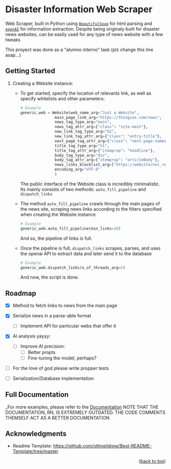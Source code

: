 <!-- Improved compatibility of back to top link: See: https://github.com/othneildrew/Best-README-Template/pull/73 -->
<a name="readme-top"></a>
<!--
*** Thanks for checking out the Best-README-Template. If you have a suggestion
*** that would make this better, please fork the repo and create a pull request
*** or simply open an issue with the tag "enhancement".
*** Don't forget to give the project a star!
*** Thanks again! Now go create something AMAZING! :D
-->



<!-- PROJECT SHIELDS -->
<!--
*** I'm using markdown "reference style" links for readability.
*** Reference links are enclosed in brackets [ ] instead of parentheses ( ).
*** See the bottom of this document for the declaration of the reference variables
*** for contributors-url, forks-url, etc. This is an optional, concise syntax you may use.
*** https://www.markdownguide.org/basic-syntax/#reference-style-links -->

# Disaster Information Web Scraper
Web Scraper, built in Python using [`BeautifulSoup`](https://pypi.org/project/beautifulsoup4/) for html parsing and [`openAI`](https://openai.com/) for information extraction.
Despite being originaly built for disaster news websites, can be easily used for any type of news website with a few tweaks 


This proyect was done as a "alumno interno" task (plz change this line asap...)

## Getting Started
1. Creating a Website instance:
    - To get started, specify the location of relevants link, as well as specify whitelists and other parameters:
      ```py
      # Example
      generic_web = Website(web_name_arg="Just a Website",
                     main_page_link_arg="https://thingies.com/news",
                     news_tag_type_arg="main",
                     news_tag_attr_arg={"class": "site-main"},
                     new_link_tag_type_arg="h2",
                     new_link_tag_attr_arg={"class": "entry-title"},
                     next_page_tag_attr_arg={"class": "next page-numbers"},
                     title_tag_type_arg="h1",
                     title_tag_attr_arg={"itemprop": "headline"},
                     body_tag_type_arg="div",
                     body_tag_attr_arg={"itemprop": "articleBody"},
                     news_links_blacklist_arg=["https://website/not_related_stuff/.+"],
                     encoding_arg="UTF-8"
                     )
      ```
      The public interface of the Website class is incredibly minimalistic. Its mainly consists of two methods: `auto_fill_pipeline` and `dispatch_links`
      
    - The method  `auto_fill_pipeline` crawls through the main pages of the news site, scraping news links according to the filters specified when creating the Website instance
      ```py
      # Example
      generic_web.auto_fill_pipeline(min_links=10)
      ```
      And so, the pipeline of links is full.

    - Once the pipeline is full, `dispatch_links` scrapes, parses, and uses the openai API to extract data and later send it to the database
      ```py
      # Example
      generic_web.dispatch_links(n_of_threads_arg=5)
      ```
      And now, the script is done.


<!-- ROADMAP -->
## Roadmap

- [x] Method to fetch links to news from the main page
- [x] Serialize news in a parse-able format
    - [ ] Implement API for particular webs that offer it 
- [x] AI analysis yayyy:
    - [ ] Improve AI precision:
        - [ ] Better propts
        - [ ] Fine-tuning the model, perhaps?
- [ ] For the love of god please write propper tests
- [ ] Serialization/Database implementation


<!-- Doctumentation  -->
## Full Documentation

_For more examples, please refer to the [Documentation](Documentacion(EXTREMELY%20OUTDATED).pdf)
NOTE THAT THE DOCUMENTATION, RN, IS EXTREMELY OUTDATED. THE CODE COMMENTS THEMSELF ACT AS A BETTER DOCUMENTATION

<!-- ACKNOWLEDGMENTS -->
## Acknowledgments

* Readme Template: https://github.com/othneildrew/Best-README-Template/tree/master

<p align="right">(<a href="#readme-top">back to top</a>)</p>

 
